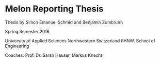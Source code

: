 # Melon Reporting Thesis

Thesis by Simon Emanuel Schmid and Benjamin Zumbrunn

Spring Semester 2018

University of Applied Sciences Northwestern Switzerland FHNW, School of Engineering

Coaches: Prof. Dr. Sarah Hauser, Markus Knecht

